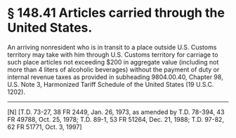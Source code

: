# § 148.41   Articles carried through the United States.

An arriving nonresident who is in transit to a place outside U.S. Customs territory may take with him through U.S. Customs territory for carriage to such place articles not exceeding $200 in aggregate value (including not more than 4 liters of alcoholic beverages) without the payment of duty or internal revenue taxes as provided in subheading 9804.00.40, Chapter 98, U.S. Note 3, Harmonized Tariff Schedule of the United States (19 U.S.C. 1202).



---

[N] [T.D. 73-27, 38 FR 2449, Jan. 26, 1973, as amended by T.D. 78-394, 43 FR 49788, Oct. 25, 1978; T.D. 89-1, 53 FR 51264, Dec. 21, 1988; T.D. 97-82, 62 FR 51771, Oct. 3, 1997]




